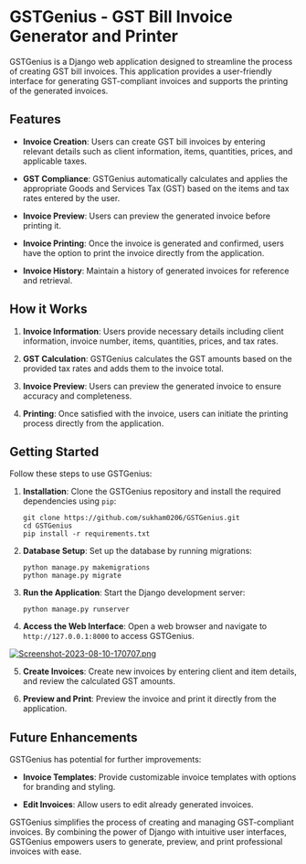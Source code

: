 # GSTGenius - GST Bill Invoice Generator and Printer

GSTGenius is a Django web application designed to streamline the process of creating GST bill invoices. This application provides a user-friendly interface for generating GST-compliant invoices and supports the printing of the generated invoices.

## Features

- **Invoice Creation**: Users can create GST bill invoices by entering relevant details such as client information, items, quantities, prices, and applicable taxes.

- **GST Compliance**: GSTGenius automatically calculates and applies the appropriate Goods and Services Tax (GST) based on the items and tax rates entered by the user.

- **Invoice Preview**: Users can preview the generated invoice before printing it.

- **Invoice Printing**: Once the invoice is generated and confirmed, users have the option to print the invoice directly from the application.
  
- **Invoice History**: Maintain a history of generated invoices for reference and retrieval.

## How it Works

1. **Invoice Information**: Users provide necessary details including client information, invoice number, items, quantities, prices, and tax rates.

2. **GST Calculation**: GSTGenius calculates the GST amounts based on the provided tax rates and adds them to the invoice total.

3. **Invoice Preview**: Users can preview the generated invoice to ensure accuracy and completeness.

4. **Printing**: Once satisfied with the invoice, users can initiate the printing process directly from the application.

## Getting Started

Follow these steps to use GSTGenius:

1. **Installation**: Clone the GSTGenius repository and install the required dependencies using `pip`:

    ```
    git clone https://github.com/sukham0206/GSTGenius.git
    cd GSTGenius
    pip install -r requirements.txt
    ```

2. **Database Setup**: Set up the database by running migrations:

    ```
    python manage.py makemigrations
    python manage.py migrate
    ```

3. **Run the Application**: Start the Django development server:

    ```
    python manage.py runserver
    ```

4. **Access the Web Interface**: Open a web browser and navigate to `http://127.0.0.1:8000` to access GSTGenius.

[![Screenshot-2023-08-10-170707.png](https://i.postimg.cc/fR4Wy7Pg/Screenshot-2023-08-10-170707.png)](https://postimg.cc/BXgfwF4x)

5. **Create Invoices**: Create new invoices by entering client and item details, and review the calculated GST amounts.

6. **Preview and Print**: Preview the invoice and print it directly from the application.

## Future Enhancements

GSTGenius has potential for further improvements:

- **Invoice Templates**: Provide customizable invoice templates with options for branding and styling.

- **Edit Invoices**: Allow users to edit already generated invoices.

GSTGenius simplifies the process of creating and managing GST-compliant invoices. By combining the power of Django with intuitive user interfaces, GSTGenius empowers users to generate, preview, and print professional invoices with ease.

